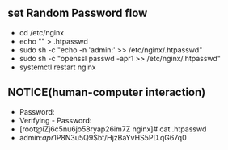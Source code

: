 ## set  Random Password flow
* cd /etc/nginx
* echo "" > .htpasswd
* sudo sh -c "echo -n 'admin:' >> /etc/nginx/.htpasswd"
* sudo sh -c "openssl passwd -apr1 >> /etc/nginx/.htpasswd"
* systemctl restart nginx

## NOTICE(human-computer interaction)
* Password: 
* Verifying - Password: 
* [root@iZj6c5nu6jo58ryap26im7Z nginx]# cat .htpasswd
* admin:$apr1$P8N3u5Q9$bt/HjzBaYvHS5PD.qG67q0


